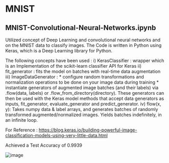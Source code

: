 # MNIST

## MNIST-Convolutional-Neural-Networks.ipynb

Utilized concept of Deep Learning and convolutional neural networks and on the MNIST data to classify images.
The Code is written in Python using Keras, which is a Deep Learning library for Python.

The following concepts have been used :
i) KerasClassifier : wrapper which is an Implementation of the scikit-learn classifier API for Keras
ii)  fit_generator :  fits the model on batches with real-time data augmentation
iii) ImageDataGenerator : 
       * configure random transformations and normalization operations to be done on your image data during training
       * instantiate generators of augmented image batches (and their labels) via .flow(data, labels) or .flow_from_directory(directory). 
         These generators can then be used with the Keras model methods that accept data generators as inputs, fit_generator, 
         evaluate_generator and predict_generator.
iv) flow(x, y): Takes numpy data & label arrays, and generates batches of randomly transformed augmented/normalized images. Yields batches indefinitely, in an infinite loop.

For Reference : https://blog.keras.io/building-powerful-image-classification-models-using-very-little-data.html

Achieved a Test Accuracy of 0.9939

![image](https://user-images.githubusercontent.com/9651206/34577626-a6c84e54-f136-11e7-9978-f6adad0b4450.png)


